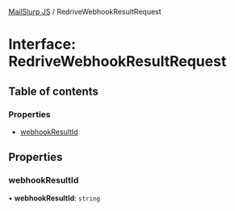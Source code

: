 [MailSlurp JS](../README.md) / RedriveWebhookResultRequest

# Interface: RedriveWebhookResultRequest

## Table of contents

### Properties

- [webhookResultId](RedriveWebhookResultRequest.md#webhookresultid)

## Properties

### webhookResultId

• **webhookResultId**: `string`

